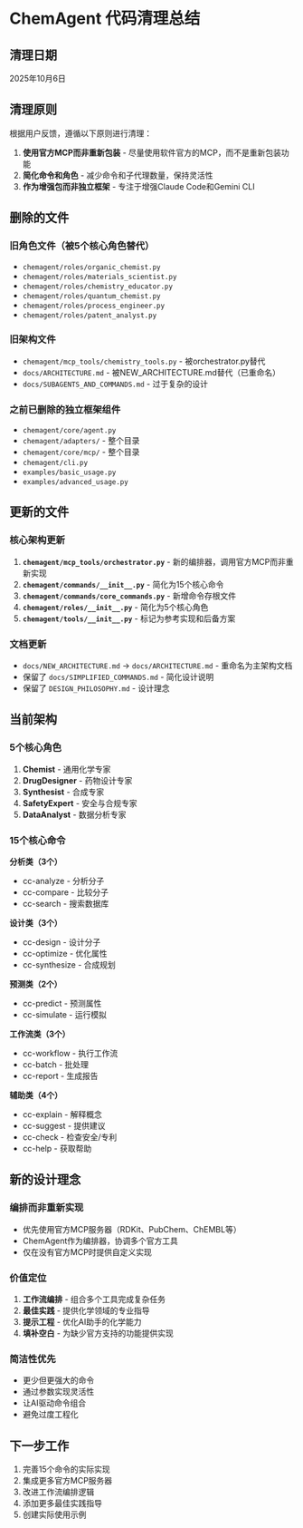 # ChemAgent 代码清理总结

## 清理日期
2025年10月6日

## 清理原则
根据用户反馈，遵循以下原则进行清理：
1. **使用官方MCP而非重新包装** - 尽量使用软件官方的MCP，而不是重新包装功能
2. **简化命令和角色** - 减少命令和子代理数量，保持灵活性
3. **作为增强包而非独立框架** - 专注于增强Claude Code和Gemini CLI

## 删除的文件

### 旧角色文件（被5个核心角色替代）
- `chemagent/roles/organic_chemist.py`
- `chemagent/roles/materials_scientist.py` 
- `chemagent/roles/chemistry_educator.py`
- `chemagent/roles/quantum_chemist.py`
- `chemagent/roles/process_engineer.py`
- `chemagent/roles/patent_analyst.py`

### 旧架构文件
- `chemagent/mcp_tools/chemistry_tools.py` - 被orchestrator.py替代
- `docs/ARCHITECTURE.md` - 被NEW_ARCHITECTURE.md替代（已重命名）
- `docs/SUBAGENTS_AND_COMMANDS.md` - 过于复杂的设计

### 之前已删除的独立框架组件
- `chemagent/core/agent.py`
- `chemagent/adapters/` - 整个目录
- `chemagent/core/mcp/` - 整个目录
- `chemagent/cli.py`
- `examples/basic_usage.py`
- `examples/advanced_usage.py`

## 更新的文件

### 核心架构更新
1. **`chemagent/mcp_tools/orchestrator.py`** - 新的编排器，调用官方MCP而非重新实现
2. **`chemagent/commands/__init__.py`** - 简化为15个核心命令
3. **`chemagent/commands/core_commands.py`** - 新增命令存根文件
4. **`chemagent/roles/__init__.py`** - 简化为5个核心角色
5. **`chemagent/tools/__init__.py`** - 标记为参考实现和后备方案

### 文档更新
- `docs/NEW_ARCHITECTURE.md` → `docs/ARCHITECTURE.md` - 重命名为主架构文档
- 保留了 `docs/SIMPLIFIED_COMMANDS.md` - 简化设计说明
- 保留了 `DESIGN_PHILOSOPHY.md` - 设计理念

## 当前架构

### 5个核心角色
1. **Chemist** - 通用化学专家
2. **DrugDesigner** - 药物设计专家
3. **Synthesist** - 合成专家
4. **SafetyExpert** - 安全与合规专家
5. **DataAnalyst** - 数据分析专家

### 15个核心命令
**分析类（3个）**
- cc-analyze - 分析分子
- cc-compare - 比较分子
- cc-search - 搜索数据库

**设计类（3个）**
- cc-design - 设计分子
- cc-optimize - 优化属性
- cc-synthesize - 合成规划

**预测类（2个）**
- cc-predict - 预测属性
- cc-simulate - 运行模拟

**工作流类（3个）**
- cc-workflow - 执行工作流
- cc-batch - 批处理
- cc-report - 生成报告

**辅助类（4个）**
- cc-explain - 解释概念
- cc-suggest - 提供建议
- cc-check - 检查安全/专利
- cc-help - 获取帮助

## 新的设计理念

### 编排而非重新实现
- 优先使用官方MCP服务器（RDKit、PubChem、ChEMBL等）
- ChemAgent作为编排器，协调多个官方工具
- 仅在没有官方MCP时提供自定义实现

### 价值定位
1. **工作流编排** - 组合多个工具完成复杂任务
2. **最佳实践** - 提供化学领域的专业指导
3. **提示工程** - 优化AI助手的化学能力
4. **填补空白** - 为缺少官方支持的功能提供实现

### 简洁性优先
- 更少但更强大的命令
- 通过参数实现灵活性
- 让AI驱动命令组合
- 避免过度工程化

## 下一步工作
1. 完善15个命令的实际实现
2. 集成更多官方MCP服务器
3. 改进工作流编排逻辑
4. 添加更多最佳实践指导
5. 创建实际使用示例
